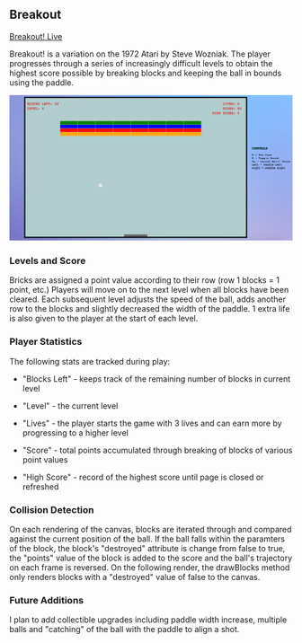 ## Breakout

[Breakout! Live][breakout]

[breakout]: https://mttmcgrgr.github.io/breakout/

Breakout! is a variation on the 1972 Atari by Steve Wozniak. The player
progresses through a series of increasingly difficult levels to obtain the
highest score possible by breaking blocks and keeping the ball
in bounds using the paddle.

![breakout](docs/images/breakout!.png)




### Levels and Score

Bricks are assigned a point value according to their row (row 1 blocks = 1 point, etc.) Players will move on to the next level when all blocks have been cleared. Each subsequent level adjusts the speed of the ball, adds another row
to the blocks and slightly decreased the width of the paddle. 1 extra life is also given to the player at the start of each level.



### Player Statistics

The following stats are tracked during play:

- "Blocks Left" - keeps track of the remaining number of blocks in current  level

- "Level" - the current level

- "Lives" - the player starts the game with 3 lives and can earn more by progressing to a
            higher level

- "Score" - total points accumulated through breaking of blocks of various
            point values

- "High Score" - record of the highest score until page is closed or refreshed


### Collision Detection

On each rendering of the canvas, blocks are iterated through and compared against the
current position of the ball. If the ball falls within the paramters of the block, the
block's "destroyed" attribute is change from false to true, the "points" value of the block is added to the score and the ball's trajectory on each frame is reversed. On the following render, the drawBlocks method only renders blocks with a "destroyed" value of false to the canvas.


### Future Additions

I plan to add collectible upgrades including paddle width increase, multiple balls
and "catching" of the ball with the paddle to align a shot.
